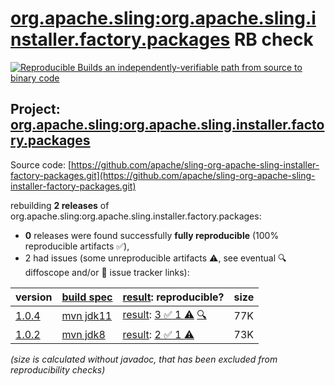 [org.apache.sling:org.apache.sling.installer.factory.packages](https://central.sonatype.com/artifact/org.apache.sling/org.apache.sling.installer.factory.packages/versions) RB check
=======

[![Reproducible Builds](https://reproducible-builds.org/images/logos/rb.svg) an independently-verifiable path from source to binary code](https://reproducible-builds.org/)

## Project: [org.apache.sling:org.apache.sling.installer.factory.packages](https://central.sonatype.com/artifact/org.apache.sling/org.apache.sling.installer.factory.packages/versions)

Source code: [https://github.com/apache/sling-org-apache-sling-installer-factory-packages.git](https://github.com/apache/sling-org-apache-sling-installer-factory-packages.git)

rebuilding **2 releases** of org.apache.sling:org.apache.sling.installer.factory.packages:
- **0** releases were found successfully **fully reproducible** (100% reproducible artifacts :white_check_mark:),
- 2 had issues (some unreproducible artifacts :warning:, see eventual :mag: diffoscope and/or :memo: issue tracker links):

| version | [build spec](/BUILDSPEC.md) | [result](https://reproducible-builds.org/docs/jvm/): reproducible? | size |
| -- | --------- | ------ | -- |
| [1.0.4](https://central.sonatype.com/artifact/org.apache.sling/org.apache.sling.installer.factory.packages/1.0.4/pom) | [mvn jdk11](org.apache.sling.installer.factory.packages-1.0.4.buildspec) | [result](org.apache.sling.installer.factory.packages-1.0.4.buildinfo): [3 :white_check_mark:  1 :warning:](org.apache.sling.installer.factory.packages-1.0.4.buildcompare) [:mag:](org.apache.sling.installer.factory.packages-1.0.4.diffoscope) | 77K |
| [1.0.2](https://central.sonatype.com/artifact/org.apache.sling/org.apache.sling.installer.factory.packages/1.0.2/pom) | [mvn jdk8](org.apache.sling.installer.factory.packages-1.0.2.buildspec) | [result](org.apache.sling.installer.factory.packages-1.0.2.buildinfo): [2 :white_check_mark:  1 :warning:](org.apache.sling.installer.factory.packages-1.0.2.buildcompare) | 73K |

<i>(size is calculated without javadoc, that has been excluded from reproducibility checks)</i>
